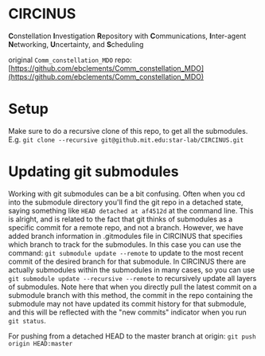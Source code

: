 # CIRCINUS

**C**onstellation
**I**nvestigation
**R**epository with
**C**ommunications,
**I**nter-agent
**N**etworking,
**U**ncertainty, and
**S**cheduling

original `Comm_constellation_MDO` repo: [https://github.com/ebclements/Comm_constellation_MDO](https://github.com/ebclements/Comm_constellation_MDO)

# Setup

Make sure to do a recursive clone of this repo, to get all the submodules. E.g. `git clone --recursive git@github.mit.edu:star-lab/CIRCINUS.git`

# Updating git submodules

Working with git submodules can be a bit confusing. Often when you cd into the submodule directory you'll find the git repo in a detached state, saying something like `HEAD detached at af4512d` at the command line. This is alright, and is related to the fact that git thinks of submodules as a specific commit for a remote repo, and not a branch. However, we have added branch information in .gitmodules file in CIRCINUS that specifies which branch to track for the submodules. In this case you can use the command: `git submodule update --remote` to update to the most recent commit of the desired branch for that submodule. In CIRCINUS there are actually submodules within the submodules in many cases, so you can use `git submodule update --recursive --remote` to recursively update all layers of submodules. Note here that when you directly pull the latest commit on a submodule branch with this method, the commit in the repo containing the submodule may not have updated its commit history for that submodule, and this will be reflected with the "new commits" indicator when you run `git status`.

For pushing from a detached HEAD to the master branch at origin: `git push origin HEAD:master`

